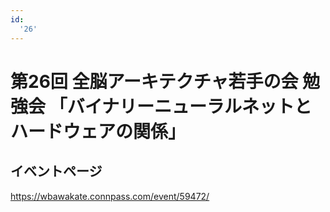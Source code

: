 ```yaml
---
id:
  '26'
---
```


# 第26回 全脳アーキテクチャ若手の会 勉強会 「バイナリーニューラルネットとハードウェアの関係」

## イベントページ
https://wbawakate.connpass.com/event/59472/
